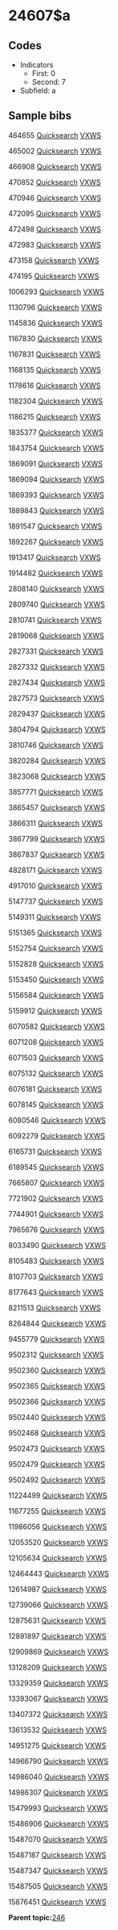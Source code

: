 # 24607$a

## Codes

-   Indicators
    -   First: 0
    -   Second: 7
-   Subfield: a

## Sample bibs

464655 [Quicksearch](https://search.library.yale.edu/catalog/464655) [VXWS](http://prodorbis.library.yale.edu:7014/vxws/GetHoldingsService?bibId=464655)

465002 [Quicksearch](https://search.library.yale.edu/catalog/465002) [VXWS](http://prodorbis.library.yale.edu:7014/vxws/GetHoldingsService?bibId=465002)

466908 [Quicksearch](https://search.library.yale.edu/catalog/466908) [VXWS](http://prodorbis.library.yale.edu:7014/vxws/GetHoldingsService?bibId=466908)

470852 [Quicksearch](https://search.library.yale.edu/catalog/470852) [VXWS](http://prodorbis.library.yale.edu:7014/vxws/GetHoldingsService?bibId=470852)

470946 [Quicksearch](https://search.library.yale.edu/catalog/470946) [VXWS](http://prodorbis.library.yale.edu:7014/vxws/GetHoldingsService?bibId=470946)

472095 [Quicksearch](https://search.library.yale.edu/catalog/472095) [VXWS](http://prodorbis.library.yale.edu:7014/vxws/GetHoldingsService?bibId=472095)

472498 [Quicksearch](https://search.library.yale.edu/catalog/472498) [VXWS](http://prodorbis.library.yale.edu:7014/vxws/GetHoldingsService?bibId=472498)

472983 [Quicksearch](https://search.library.yale.edu/catalog/472983) [VXWS](http://prodorbis.library.yale.edu:7014/vxws/GetHoldingsService?bibId=472983)

473158 [Quicksearch](https://search.library.yale.edu/catalog/473158) [VXWS](http://prodorbis.library.yale.edu:7014/vxws/GetHoldingsService?bibId=473158)

474195 [Quicksearch](https://search.library.yale.edu/catalog/474195) [VXWS](http://prodorbis.library.yale.edu:7014/vxws/GetHoldingsService?bibId=474195)

1006293 [Quicksearch](https://search.library.yale.edu/catalog/1006293) [VXWS](http://prodorbis.library.yale.edu:7014/vxws/GetHoldingsService?bibId=1006293)

1130796 [Quicksearch](https://search.library.yale.edu/catalog/1130796) [VXWS](http://prodorbis.library.yale.edu:7014/vxws/GetHoldingsService?bibId=1130796)

1145836 [Quicksearch](https://search.library.yale.edu/catalog/1145836) [VXWS](http://prodorbis.library.yale.edu:7014/vxws/GetHoldingsService?bibId=1145836)

1167830 [Quicksearch](https://search.library.yale.edu/catalog/1167830) [VXWS](http://prodorbis.library.yale.edu:7014/vxws/GetHoldingsService?bibId=1167830)

1167831 [Quicksearch](https://search.library.yale.edu/catalog/1167831) [VXWS](http://prodorbis.library.yale.edu:7014/vxws/GetHoldingsService?bibId=1167831)

1168135 [Quicksearch](https://search.library.yale.edu/catalog/1168135) [VXWS](http://prodorbis.library.yale.edu:7014/vxws/GetHoldingsService?bibId=1168135)

1178616 [Quicksearch](https://search.library.yale.edu/catalog/1178616) [VXWS](http://prodorbis.library.yale.edu:7014/vxws/GetHoldingsService?bibId=1178616)

1182304 [Quicksearch](https://search.library.yale.edu/catalog/1182304) [VXWS](http://prodorbis.library.yale.edu:7014/vxws/GetHoldingsService?bibId=1182304)

1186215 [Quicksearch](https://search.library.yale.edu/catalog/1186215) [VXWS](http://prodorbis.library.yale.edu:7014/vxws/GetHoldingsService?bibId=1186215)

1835377 [Quicksearch](https://search.library.yale.edu/catalog/1835377) [VXWS](http://prodorbis.library.yale.edu:7014/vxws/GetHoldingsService?bibId=1835377)

1843754 [Quicksearch](https://search.library.yale.edu/catalog/1843754) [VXWS](http://prodorbis.library.yale.edu:7014/vxws/GetHoldingsService?bibId=1843754)

1869091 [Quicksearch](https://search.library.yale.edu/catalog/1869091) [VXWS](http://prodorbis.library.yale.edu:7014/vxws/GetHoldingsService?bibId=1869091)

1869094 [Quicksearch](https://search.library.yale.edu/catalog/1869094) [VXWS](http://prodorbis.library.yale.edu:7014/vxws/GetHoldingsService?bibId=1869094)

1869393 [Quicksearch](https://search.library.yale.edu/catalog/1869393) [VXWS](http://prodorbis.library.yale.edu:7014/vxws/GetHoldingsService?bibId=1869393)

1889843 [Quicksearch](https://search.library.yale.edu/catalog/1889843) [VXWS](http://prodorbis.library.yale.edu:7014/vxws/GetHoldingsService?bibId=1889843)

1891547 [Quicksearch](https://search.library.yale.edu/catalog/1891547) [VXWS](http://prodorbis.library.yale.edu:7014/vxws/GetHoldingsService?bibId=1891547)

1892267 [Quicksearch](https://search.library.yale.edu/catalog/1892267) [VXWS](http://prodorbis.library.yale.edu:7014/vxws/GetHoldingsService?bibId=1892267)

1913417 [Quicksearch](https://search.library.yale.edu/catalog/1913417) [VXWS](http://prodorbis.library.yale.edu:7014/vxws/GetHoldingsService?bibId=1913417)

1914482 [Quicksearch](https://search.library.yale.edu/catalog/1914482) [VXWS](http://prodorbis.library.yale.edu:7014/vxws/GetHoldingsService?bibId=1914482)

2808140 [Quicksearch](https://search.library.yale.edu/catalog/2808140) [VXWS](http://prodorbis.library.yale.edu:7014/vxws/GetHoldingsService?bibId=2808140)

2809740 [Quicksearch](https://search.library.yale.edu/catalog/2809740) [VXWS](http://prodorbis.library.yale.edu:7014/vxws/GetHoldingsService?bibId=2809740)

2810741 [Quicksearch](https://search.library.yale.edu/catalog/2810741) [VXWS](http://prodorbis.library.yale.edu:7014/vxws/GetHoldingsService?bibId=2810741)

2819068 [Quicksearch](https://search.library.yale.edu/catalog/2819068) [VXWS](http://prodorbis.library.yale.edu:7014/vxws/GetHoldingsService?bibId=2819068)

2827331 [Quicksearch](https://search.library.yale.edu/catalog/2827331) [VXWS](http://prodorbis.library.yale.edu:7014/vxws/GetHoldingsService?bibId=2827331)

2827332 [Quicksearch](https://search.library.yale.edu/catalog/2827332) [VXWS](http://prodorbis.library.yale.edu:7014/vxws/GetHoldingsService?bibId=2827332)

2827434 [Quicksearch](https://search.library.yale.edu/catalog/2827434) [VXWS](http://prodorbis.library.yale.edu:7014/vxws/GetHoldingsService?bibId=2827434)

2827573 [Quicksearch](https://search.library.yale.edu/catalog/2827573) [VXWS](http://prodorbis.library.yale.edu:7014/vxws/GetHoldingsService?bibId=2827573)

2829437 [Quicksearch](https://search.library.yale.edu/catalog/2829437) [VXWS](http://prodorbis.library.yale.edu:7014/vxws/GetHoldingsService?bibId=2829437)

3804794 [Quicksearch](https://search.library.yale.edu/catalog/3804794) [VXWS](http://prodorbis.library.yale.edu:7014/vxws/GetHoldingsService?bibId=3804794)

3810746 [Quicksearch](https://search.library.yale.edu/catalog/3810746) [VXWS](http://prodorbis.library.yale.edu:7014/vxws/GetHoldingsService?bibId=3810746)

3820284 [Quicksearch](https://search.library.yale.edu/catalog/3820284) [VXWS](http://prodorbis.library.yale.edu:7014/vxws/GetHoldingsService?bibId=3820284)

3823068 [Quicksearch](https://search.library.yale.edu/catalog/3823068) [VXWS](http://prodorbis.library.yale.edu:7014/vxws/GetHoldingsService?bibId=3823068)

3857771 [Quicksearch](https://search.library.yale.edu/catalog/3857771) [VXWS](http://prodorbis.library.yale.edu:7014/vxws/GetHoldingsService?bibId=3857771)

3865457 [Quicksearch](https://search.library.yale.edu/catalog/3865457) [VXWS](http://prodorbis.library.yale.edu:7014/vxws/GetHoldingsService?bibId=3865457)

3866311 [Quicksearch](https://search.library.yale.edu/catalog/3866311) [VXWS](http://prodorbis.library.yale.edu:7014/vxws/GetHoldingsService?bibId=3866311)

3867799 [Quicksearch](https://search.library.yale.edu/catalog/3867799) [VXWS](http://prodorbis.library.yale.edu:7014/vxws/GetHoldingsService?bibId=3867799)

3867837 [Quicksearch](https://search.library.yale.edu/catalog/3867837) [VXWS](http://prodorbis.library.yale.edu:7014/vxws/GetHoldingsService?bibId=3867837)

4828171 [Quicksearch](https://search.library.yale.edu/catalog/4828171) [VXWS](http://prodorbis.library.yale.edu:7014/vxws/GetHoldingsService?bibId=4828171)

4917010 [Quicksearch](https://search.library.yale.edu/catalog/4917010) [VXWS](http://prodorbis.library.yale.edu:7014/vxws/GetHoldingsService?bibId=4917010)

5147737 [Quicksearch](https://search.library.yale.edu/catalog/5147737) [VXWS](http://prodorbis.library.yale.edu:7014/vxws/GetHoldingsService?bibId=5147737)

5149311 [Quicksearch](https://search.library.yale.edu/catalog/5149311) [VXWS](http://prodorbis.library.yale.edu:7014/vxws/GetHoldingsService?bibId=5149311)

5151365 [Quicksearch](https://search.library.yale.edu/catalog/5151365) [VXWS](http://prodorbis.library.yale.edu:7014/vxws/GetHoldingsService?bibId=5151365)

5152754 [Quicksearch](https://search.library.yale.edu/catalog/5152754) [VXWS](http://prodorbis.library.yale.edu:7014/vxws/GetHoldingsService?bibId=5152754)

5152828 [Quicksearch](https://search.library.yale.edu/catalog/5152828) [VXWS](http://prodorbis.library.yale.edu:7014/vxws/GetHoldingsService?bibId=5152828)

5153450 [Quicksearch](https://search.library.yale.edu/catalog/5153450) [VXWS](http://prodorbis.library.yale.edu:7014/vxws/GetHoldingsService?bibId=5153450)

5156584 [Quicksearch](https://search.library.yale.edu/catalog/5156584) [VXWS](http://prodorbis.library.yale.edu:7014/vxws/GetHoldingsService?bibId=5156584)

5159912 [Quicksearch](https://search.library.yale.edu/catalog/5159912) [VXWS](http://prodorbis.library.yale.edu:7014/vxws/GetHoldingsService?bibId=5159912)

6070582 [Quicksearch](https://search.library.yale.edu/catalog/6070582) [VXWS](http://prodorbis.library.yale.edu:7014/vxws/GetHoldingsService?bibId=6070582)

6071208 [Quicksearch](https://search.library.yale.edu/catalog/6071208) [VXWS](http://prodorbis.library.yale.edu:7014/vxws/GetHoldingsService?bibId=6071208)

6071503 [Quicksearch](https://search.library.yale.edu/catalog/6071503) [VXWS](http://prodorbis.library.yale.edu:7014/vxws/GetHoldingsService?bibId=6071503)

6075132 [Quicksearch](https://search.library.yale.edu/catalog/6075132) [VXWS](http://prodorbis.library.yale.edu:7014/vxws/GetHoldingsService?bibId=6075132)

6076181 [Quicksearch](https://search.library.yale.edu/catalog/6076181) [VXWS](http://prodorbis.library.yale.edu:7014/vxws/GetHoldingsService?bibId=6076181)

6078145 [Quicksearch](https://search.library.yale.edu/catalog/6078145) [VXWS](http://prodorbis.library.yale.edu:7014/vxws/GetHoldingsService?bibId=6078145)

6080546 [Quicksearch](https://search.library.yale.edu/catalog/6080546) [VXWS](http://prodorbis.library.yale.edu:7014/vxws/GetHoldingsService?bibId=6080546)

6092279 [Quicksearch](https://search.library.yale.edu/catalog/6092279) [VXWS](http://prodorbis.library.yale.edu:7014/vxws/GetHoldingsService?bibId=6092279)

6165731 [Quicksearch](https://search.library.yale.edu/catalog/6165731) [VXWS](http://prodorbis.library.yale.edu:7014/vxws/GetHoldingsService?bibId=6165731)

6189545 [Quicksearch](https://search.library.yale.edu/catalog/6189545) [VXWS](http://prodorbis.library.yale.edu:7014/vxws/GetHoldingsService?bibId=6189545)

7665807 [Quicksearch](https://search.library.yale.edu/catalog/7665807) [VXWS](http://prodorbis.library.yale.edu:7014/vxws/GetHoldingsService?bibId=7665807)

7721902 [Quicksearch](https://search.library.yale.edu/catalog/7721902) [VXWS](http://prodorbis.library.yale.edu:7014/vxws/GetHoldingsService?bibId=7721902)

7744901 [Quicksearch](https://search.library.yale.edu/catalog/7744901) [VXWS](http://prodorbis.library.yale.edu:7014/vxws/GetHoldingsService?bibId=7744901)

7965676 [Quicksearch](https://search.library.yale.edu/catalog/7965676) [VXWS](http://prodorbis.library.yale.edu:7014/vxws/GetHoldingsService?bibId=7965676)

8033490 [Quicksearch](https://search.library.yale.edu/catalog/8033490) [VXWS](http://prodorbis.library.yale.edu:7014/vxws/GetHoldingsService?bibId=8033490)

8105483 [Quicksearch](https://search.library.yale.edu/catalog/8105483) [VXWS](http://prodorbis.library.yale.edu:7014/vxws/GetHoldingsService?bibId=8105483)

8107703 [Quicksearch](https://search.library.yale.edu/catalog/8107703) [VXWS](http://prodorbis.library.yale.edu:7014/vxws/GetHoldingsService?bibId=8107703)

8177643 [Quicksearch](https://search.library.yale.edu/catalog/8177643) [VXWS](http://prodorbis.library.yale.edu:7014/vxws/GetHoldingsService?bibId=8177643)

8211513 [Quicksearch](https://search.library.yale.edu/catalog/8211513) [VXWS](http://prodorbis.library.yale.edu:7014/vxws/GetHoldingsService?bibId=8211513)

8264844 [Quicksearch](https://search.library.yale.edu/catalog/8264844) [VXWS](http://prodorbis.library.yale.edu:7014/vxws/GetHoldingsService?bibId=8264844)

9455779 [Quicksearch](https://search.library.yale.edu/catalog/9455779) [VXWS](http://prodorbis.library.yale.edu:7014/vxws/GetHoldingsService?bibId=9455779)

9502312 [Quicksearch](https://search.library.yale.edu/catalog/9502312) [VXWS](http://prodorbis.library.yale.edu:7014/vxws/GetHoldingsService?bibId=9502312)

9502360 [Quicksearch](https://search.library.yale.edu/catalog/9502360) [VXWS](http://prodorbis.library.yale.edu:7014/vxws/GetHoldingsService?bibId=9502360)

9502365 [Quicksearch](https://search.library.yale.edu/catalog/9502365) [VXWS](http://prodorbis.library.yale.edu:7014/vxws/GetHoldingsService?bibId=9502365)

9502366 [Quicksearch](https://search.library.yale.edu/catalog/9502366) [VXWS](http://prodorbis.library.yale.edu:7014/vxws/GetHoldingsService?bibId=9502366)

9502440 [Quicksearch](https://search.library.yale.edu/catalog/9502440) [VXWS](http://prodorbis.library.yale.edu:7014/vxws/GetHoldingsService?bibId=9502440)

9502468 [Quicksearch](https://search.library.yale.edu/catalog/9502468) [VXWS](http://prodorbis.library.yale.edu:7014/vxws/GetHoldingsService?bibId=9502468)

9502473 [Quicksearch](https://search.library.yale.edu/catalog/9502473) [VXWS](http://prodorbis.library.yale.edu:7014/vxws/GetHoldingsService?bibId=9502473)

9502479 [Quicksearch](https://search.library.yale.edu/catalog/9502479) [VXWS](http://prodorbis.library.yale.edu:7014/vxws/GetHoldingsService?bibId=9502479)

9502492 [Quicksearch](https://search.library.yale.edu/catalog/9502492) [VXWS](http://prodorbis.library.yale.edu:7014/vxws/GetHoldingsService?bibId=9502492)

11224499 [Quicksearch](https://search.library.yale.edu/catalog/11224499) [VXWS](http://prodorbis.library.yale.edu:7014/vxws/GetHoldingsService?bibId=11224499)

11677255 [Quicksearch](https://search.library.yale.edu/catalog/11677255) [VXWS](http://prodorbis.library.yale.edu:7014/vxws/GetHoldingsService?bibId=11677255)

11986056 [Quicksearch](https://search.library.yale.edu/catalog/11986056) [VXWS](http://prodorbis.library.yale.edu:7014/vxws/GetHoldingsService?bibId=11986056)

12053520 [Quicksearch](https://search.library.yale.edu/catalog/12053520) [VXWS](http://prodorbis.library.yale.edu:7014/vxws/GetHoldingsService?bibId=12053520)

12105634 [Quicksearch](https://search.library.yale.edu/catalog/12105634) [VXWS](http://prodorbis.library.yale.edu:7014/vxws/GetHoldingsService?bibId=12105634)

12464443 [Quicksearch](https://search.library.yale.edu/catalog/12464443) [VXWS](http://prodorbis.library.yale.edu:7014/vxws/GetHoldingsService?bibId=12464443)

12614987 [Quicksearch](https://search.library.yale.edu/catalog/12614987) [VXWS](http://prodorbis.library.yale.edu:7014/vxws/GetHoldingsService?bibId=12614987)

12739066 [Quicksearch](https://search.library.yale.edu/catalog/12739066) [VXWS](http://prodorbis.library.yale.edu:7014/vxws/GetHoldingsService?bibId=12739066)

12875631 [Quicksearch](https://search.library.yale.edu/catalog/12875631) [VXWS](http://prodorbis.library.yale.edu:7014/vxws/GetHoldingsService?bibId=12875631)

12891897 [Quicksearch](https://search.library.yale.edu/catalog/12891897) [VXWS](http://prodorbis.library.yale.edu:7014/vxws/GetHoldingsService?bibId=12891897)

12909869 [Quicksearch](https://search.library.yale.edu/catalog/12909869) [VXWS](http://prodorbis.library.yale.edu:7014/vxws/GetHoldingsService?bibId=12909869)

13128209 [Quicksearch](https://search.library.yale.edu/catalog/13128209) [VXWS](http://prodorbis.library.yale.edu:7014/vxws/GetHoldingsService?bibId=13128209)

13329359 [Quicksearch](https://search.library.yale.edu/catalog/13329359) [VXWS](http://prodorbis.library.yale.edu:7014/vxws/GetHoldingsService?bibId=13329359)

13393067 [Quicksearch](https://search.library.yale.edu/catalog/13393067) [VXWS](http://prodorbis.library.yale.edu:7014/vxws/GetHoldingsService?bibId=13393067)

13407372 [Quicksearch](https://search.library.yale.edu/catalog/13407372) [VXWS](http://prodorbis.library.yale.edu:7014/vxws/GetHoldingsService?bibId=13407372)

13613532 [Quicksearch](https://search.library.yale.edu/catalog/13613532) [VXWS](http://prodorbis.library.yale.edu:7014/vxws/GetHoldingsService?bibId=13613532)

14951275 [Quicksearch](https://search.library.yale.edu/catalog/14951275) [VXWS](http://prodorbis.library.yale.edu:7014/vxws/GetHoldingsService?bibId=14951275)

14966790 [Quicksearch](https://search.library.yale.edu/catalog/14966790) [VXWS](http://prodorbis.library.yale.edu:7014/vxws/GetHoldingsService?bibId=14966790)

14986040 [Quicksearch](https://search.library.yale.edu/catalog/14986040) [VXWS](http://prodorbis.library.yale.edu:7014/vxws/GetHoldingsService?bibId=14986040)

14986307 [Quicksearch](https://search.library.yale.edu/catalog/14986307) [VXWS](http://prodorbis.library.yale.edu:7014/vxws/GetHoldingsService?bibId=14986307)

15479993 [Quicksearch](https://search.library.yale.edu/catalog/15479993) [VXWS](http://prodorbis.library.yale.edu:7014/vxws/GetHoldingsService?bibId=15479993)

15486906 [Quicksearch](https://search.library.yale.edu/catalog/15486906) [VXWS](http://prodorbis.library.yale.edu:7014/vxws/GetHoldingsService?bibId=15486906)

15487070 [Quicksearch](https://search.library.yale.edu/catalog/15487070) [VXWS](http://prodorbis.library.yale.edu:7014/vxws/GetHoldingsService?bibId=15487070)

15487187 [Quicksearch](https://search.library.yale.edu/catalog/15487187) [VXWS](http://prodorbis.library.yale.edu:7014/vxws/GetHoldingsService?bibId=15487187)

15487347 [Quicksearch](https://search.library.yale.edu/catalog/15487347) [VXWS](http://prodorbis.library.yale.edu:7014/vxws/GetHoldingsService?bibId=15487347)

15487505 [Quicksearch](https://search.library.yale.edu/catalog/15487505) [VXWS](http://prodorbis.library.yale.edu:7014/vxws/GetHoldingsService?bibId=15487505)

15876451 [Quicksearch](https://search.library.yale.edu/catalog/15876451) [VXWS](http://prodorbis.library.yale.edu:7014/vxws/GetHoldingsService?bibId=15876451)

**Parent topic:**[246](../../tags/246/246.md)


